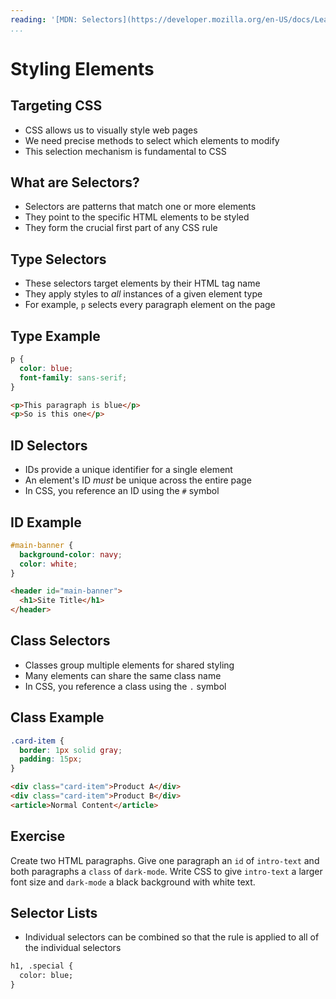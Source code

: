 ```yaml
---
reading: '[MDN: Selectors](https://developer.mozilla.org/en-US/docs/Learn_web_development/Core/Styling_basics/Basic_selectors)'
...
```


# Styling Elements

## Targeting CSS

- CSS allows us to visually style web pages
- We need precise methods to select which elements to modify
- This selection mechanism is fundamental to CSS

## What are Selectors?

- Selectors are patterns that match one or more elements
- They point to the specific HTML elements to be styled
- They form the crucial first part of any CSS rule

## Type Selectors

- These selectors target elements by their HTML tag name
- They apply styles to *all* instances of a given element type
- For example, `p` selects every paragraph element on the page

## Type Example

```css
p {
  color: blue;
  font-family: sans-serif;
}
```

```html
<p>This paragraph is blue</p>
<p>So is this one</p>
```

## ID Selectors

- IDs provide a unique identifier for a single element
- An element's ID *must* be unique across the entire page
- In CSS, you reference an ID using the `#` symbol

## ID Example

```css
#main-banner {
  background-color: navy;
  color: white;
}
```

```html
<header id="main-banner">
  <h1>Site Title</h1>
</header>
```

## Class Selectors

- Classes group multiple elements for shared styling
- Many elements can share the same class name
- In CSS, you reference a class using the `.` symbol

## Class Example

```css
.card-item {
  border: 1px solid gray;
  padding: 15px;
}
```

```html
<div class="card-item">Product A</div>
<div class="card-item">Product B</div>
<article>Normal Content</article>
```

## Exercise

Create two HTML paragraphs. Give one paragraph an `id` of `intro-text` and both paragraphs a `class` of `dark-mode`. Write CSS to give `intro-text` a larger font size and `dark-mode` a black background with white text.

## Selector Lists

- Individual selectors can be combined so that the rule is applied to all of the individual selectors

```html
h1, .special {
  color: blue;
}
```
